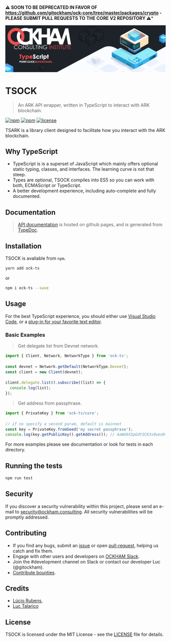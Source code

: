 **:warning: SOON TO BE DEPRECATED IN FAVOR OF https://github.com/gitockham/ock-core/tree/master/packages/crypto - PLEASE SUBMIT PULL REQUESTS TO THE CORE V2 REPOSITORY :warning:***

![TSOCK Logo](./banner.png)

# TSOCK

> An ARK API wrapper, written in TypeScript to interact with ARK blockchain.

[![npm](https://img.shields.io/npm/dt/ock-ts.svg)]()
[![npm](https://img.shields.io/npm/v/ock-ts.svg)]()
[![license](https://img.shields.io/github/license/gitockham/ock-ts.svg)]()

TSARK is a library client designed to facilitate how you interact with the ARK blockchain.

## Why TypeScript

  * TypeScript is is a superset of JavaScript which mainly offers optional static typing, classes, and interfaces. The learning curve is not that steep.
  * Types are optional, TSOCK compiles into ES5 so you can work with both, ECMAScript or TypeScript.
  * A better development experience, including auto-complete and fully documented.

## Documentation

> [API documentation](https://gitockham.github.io/ock-ts/) is hosted on github pages, and is generated from [TypeDoc](https://github.com/TypeStrong/typedoc).

## Installation

TSOCK is avaliable from `npm`.

```bash
yarn add ock-ts
```

or

```bash
npm i ock-ts --save
```

## Usage

For the best TypeScript experience, you should either use [Visual Studio Code](http://code.visualstudio.com/), or a [plug-in for your favorite text editor](https://github.com/Microsoft/TypeScript/wiki/TypeScript-Editor-Support).

### Basic Examples

> Get delegate list from Devnet network.

```js
import { Client, Network, NetworkType } from 'ock-ts';

const devnet = Network.getDefault(NetworkType.Devnet);
const client = new Client(devnet);

client.delegate.list().subscribe((list) => {
  console.log(list);
});
```

> Get address from passphrase.

```js
import { PrivateKey } from 'ock-ts/core';

// if no specify a second param, default is mainnet
const key = PrivateKey.fromSeed('my secret passphrase');
console.log(key.getPublicKey().getAddress()); // AaWU6X3pGdtSCK3s9weo9tjth64F3hixgT
```

For more examples please see documentation or look for tests in each directory.

## Running the tests

```bash
npm run test
```

## Security

If you discover a security vulnerability within this project, please send an e-mail to security@ockham.consulting. All security vulnerabilities will be promptly addressed.

## Contributing

  * If you find any bugs, submit an [issue](../../issues) or open [pull-request](../../pulls), helping us catch and fix them.
  * Engage with other users and developers on [OCKHAM Slack](https://ockham.consulting/slack/).
  * Join the #development channel on Slack or contact our developer Luc (@gitockham).
  * [Contribute bounties](./CONTRIBUTING.md).

## Credits

- [Lúcio Rubens](https://github.com/luciorubeens),
- [Luc Talarico](https://github.com/gitockham)

## License

TSOCK is licensed under the MIT License - see the [LICENSE](./LICENSE) file for details.
